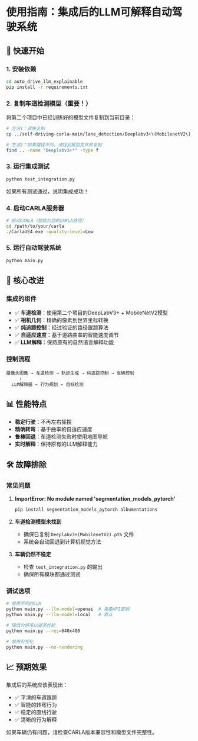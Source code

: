 # 使用指南：集成后的LLM可解释自动驾驶系统

## 🚀 快速开始

### 1. 安装依赖

```bash
cd auto_drive_llm_explainable
pip install -r requirements.txt
```

### 2. 复制车道检测模型（重要！）

将第二个项目中已经训练好的模型文件复制到当前目录：

```bash
# 方法1：直接复制
cp ../self-driving-carla-main/lane_detection/Deeplabv3+\(MobilenetV2\).pth ./

# 方法2：如果路径不同，请找到模型文件并复制
find .. -name "Deeplabv3+*" -type f
```

### 3. 运行集成测试

```bash
python test_integration.py
```

如果所有测试通过，说明集成成功！

### 4. 启动CARLA服务器

```bash
# 启动CARLA（替换为您的CARLA路径）
cd /path/to/your/carla
./CarlaUE4.exe -quality-level=Low
```

### 5. 运行自动驾驶系统

```bash
python main.py
```

## 🔧 核心改进

### 集成的组件

- ✅ **车道检测**：使用第二个项目的DeepLabV3+ + MobileNetV2模型
- ✅ **相机几何**：精确的像素到世界坐标转换
- ✅ **纯追踪控制**：经过验证的路径跟踪算法
- ✅ **自适应速度**：基于道路曲率的智能速度调节
- ✅ **LLM解释**：保持原有的自然语言解释功能

### 控制流程

```
摄像头图像 → 车道检测 → 轨迹生成 → 纯追踪控制 → 车辆控制
     ↓
  LLM解释器 ← 行为规划 ← 目标检测
```

## 📊 性能特点

- **稳定行驶**：不再左右摇摆
- **精确转弯**：基于曲率的自适应速度
- **鲁棒回退**：车道检测失败时使用地图导航
- **实时解释**：保持原有的LLM解释能力

## 🛠 故障排除

### 常见问题

1. **ImportError: No module named 'segmentation_models_pytorch'**
   ```bash
   pip install segmentation_models_pytorch albumentations
   ```

2. **车道检测模型未找到**
   - 确保已复制 `Deeplabv3+(MobilenetV2).pth` 文件
   - 系统会自动回退到计算机视觉方法

3. **车辆仍然不稳定**
   - 检查 `test_integration.py` 的输出
   - 确保所有模块都通过测试

### 调试选项

```bash
# 使用不同的LLM
python main.py --llm-model=openai  # 需要API密钥
python main.py --llm-model=local   # 默认

# 降低分辨率以提高性能
python main.py --res=640x480

# 禁用可视化
python main.py --no-rendering
```

## 📈 预期效果

集成后的系统应该表现出：

- ✅ 平滑的车道跟踪
- ✅ 智能的转弯行为
- ✅ 稳定的直线行驶
- ✅ 清晰的行为解释

如果车辆仍有问题，请检查CARLA版本兼容性和模型文件完整性。 